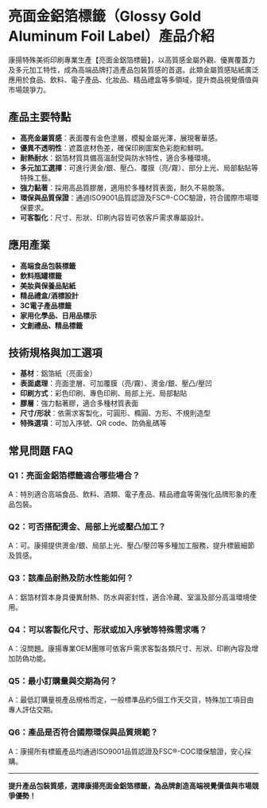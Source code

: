 # 亮面金鋁箔標籤（Glossy Gold Aluminum Foil Label）產品介紹

康揚特殊美術印刷專業生產【亮面金鋁箔標籤】，以高質感金屬外觀、優異覆蓋力及多元加工特性，成為高端品牌打造產品包裝質感的首選。此類金屬質感貼紙廣泛應用於食品、飲料、電子產品、化妝品、精品禮盒等多領域，提升商品視覺價值與市場競爭力。

## 產品主要特點

- **高亮金屬質感**：表面覆有金色塗層，模擬金屬光澤，展現奢華感。
- **優異不透明性**：遮蓋底材色差，確保印刷圖案色彩飽和鮮明。
- **耐熱耐水**：鋁箔材質具備高溫耐受與防水特性，適合多種環境。
- **多元加工選擇**：可進行燙金/銀、壓凸、覆膜（亮/霧）、部分上光、局部黏貼等特殊工藝。
- **強力黏著**：採用高品質膠層，適用於多種材質表面，耐久不易脫落。
- **環保與品質保證**：通過ISO9001品質認證及FSC®-COC驗證，符合國際市場環保要求。
- **可客製化**：尺寸、形狀、印刷內容皆可依客戶需求專屬設計。

## 應用產業

- **高端食品包裝標籤**
- **飲料瓶罐標籤**
- **美妝與保養品貼紙**
- **精品禮盒/酒標設計**
- **3C電子產品標籤**
- **家用化學品、日用品標示**
- **文創禮品、精品標籤**

## 技術規格與加工選項

- **基材**：鋁箔紙（亮面金）
- **表面處理**：亮面塗層、可加覆膜（亮/霧）、燙金/銀、壓凸/壓凹
- **印刷方式**：彩色印刷、專色印刷、局部上光、局部黏貼
- **膠層**：強力黏著膠，適合多種材質表面
- **尺寸/形狀**：依需求客製化，可圓形、橢圓、方形、不規則造型
- **特殊選項**：可加入序號、QR code、防偽亂碼等

## 常見問題 FAQ

### Q1：亮面金鋁箔標籤適合哪些場合？
A：特別適合高端食品、飲料、酒類、電子產品、精品禮盒等需強化品牌形象的產品包裝。

### Q2：可否搭配燙金、局部上光或壓凸加工？
A：可。康揚提供燙金/銀、局部上光、壓凸/壓凹等多種加工服務，提升標籤細節及質感。

### Q3：該產品耐熱及防水性能如何？
A：鋁箔材質本身具優異耐熱、防水與密封性，適合冷藏、室溫及部分高溫環境使用。

### Q4：可以客製化尺寸、形狀或加入序號等特殊需求嗎？
A：沒問題。康揚專業OEM團隊可依客戶需求客製各類尺寸、形狀、印刷內容及增加防偽功能。

### Q5：最小訂購量與交期為何？
A：最低訂購量視產品規格而定，一般標準品約5個工作天交貨，特殊加工項目由專人評估交期。

### Q6：產品是否符合國際環保與品質規範？
A：康揚所有標籤產品均通過ISO9001品質認證及FSC®-COC環保驗證，安心採購。

---

**提升產品包裝質感，選擇康揚亮面金鋁箔標籤，為品牌創造高端視覺價值與市場競爭優勢！**